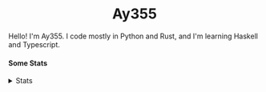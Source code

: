 <h1 align="center"><b>Ay355</b></h1>


Hello! I'm Ay355. I code mostly in Python and Rust, and I'm learning Haskell and Typescript.


#### Some Stats


<details>
<summary>Stats</summary>
<br>
 
<a href="https://github.com/Ay-355">
 <img align="center" src="https://github-readme-stats.vercel.app/api?username=Ay-355&theme=tokyonight&show_icons=true&count_private=true&hide_border=true" />
</a><a href="https://github.com/Ay-355">
  <img align="center" src="https://github-readme-stats.vercel.app/api/top-langs/?username=Ay-355&hide=toml,yaml,cmake&layout=compact&langs_count=8&theme=tokyonight&hide_border=true" />
</a>

 
&nbsp; <!-- Space character to put some space between the different stat types. -->

 
<!--START_SECTION:waka-->
**🐱 My GitHub Data** 

> 🏆 626 Contributions in the Year 2021
 > 
> 📦 1.6 kB Used in GitHub's Storage 
 > 
> 🚫 Not Opted to Hire
 > 
> 📜 14 Public Repositories 
 > 
> 🔑 3 Private Repositories  
 > 
**I'm a Night 🦉** 

```text
🌞 Morning    21 commits     █░░░░░░░░░░░░░░░░░░░░░░░░   7.0% 
🌆 Daytime    126 commits    ██████████░░░░░░░░░░░░░░░   42.0% 
🌃 Evening    146 commits    ████████████░░░░░░░░░░░░░   48.67% 
🌙 Night      7 commits      ░░░░░░░░░░░░░░░░░░░░░░░░░   2.33%

```
📅 **I'm Most Productive on Monday** 

```text
Monday       54 commits     ████░░░░░░░░░░░░░░░░░░░░░   18.0% 
Tuesday      37 commits     ███░░░░░░░░░░░░░░░░░░░░░░   12.33% 
Wednesday    33 commits     ██░░░░░░░░░░░░░░░░░░░░░░░   11.0% 
Thursday     48 commits     ████░░░░░░░░░░░░░░░░░░░░░   16.0% 
Friday       47 commits     ████░░░░░░░░░░░░░░░░░░░░░   15.67% 
Saturday     47 commits     ████░░░░░░░░░░░░░░░░░░░░░   15.67% 
Sunday       34 commits     ██░░░░░░░░░░░░░░░░░░░░░░░   11.33%

```


📊 **This Week I Spent My Time On** 

```text
💬 Programming Languages: 
Python                   1 hr 35 mins        █████████████░░░░░░░░░░░░   55.27% 
Markdown                 27 mins             ████░░░░░░░░░░░░░░░░░░░░░   16.16% 
PowerShell               16 mins             ██░░░░░░░░░░░░░░░░░░░░░░░   9.49% 
Lua                      12 mins             █░░░░░░░░░░░░░░░░░░░░░░░░   7.45% 
C++                      8 mins              █░░░░░░░░░░░░░░░░░░░░░░░░   4.67%

🔥 Editors: 
Neovim                   2 hrs 52 mins       █████████████████████████   100.0%

🐱‍💻 Projects: 
schoolwork               1 hr 33 mins        █████████████░░░░░░░░░░░░   54.24% 
Unknown Project          46 mins             ██████░░░░░░░░░░░░░░░░░░░   26.78% 
nvim                     15 mins             ██░░░░░░░░░░░░░░░░░░░░░░░   8.85% 
aoc-2021                 13 mins             ██░░░░░░░░░░░░░░░░░░░░░░░   7.77% 
rmatrix                  2 mins              ░░░░░░░░░░░░░░░░░░░░░░░░░   1.53%

💻 Operating System: 
Windows                  2 hrs 52 mins       █████████████████████████   100.0%

```

**I Mostly Code in Python** 

```text
Python                   8 repos             ██████████████████░░░░░░░   72.73% 
HTML                     1 repo              ██░░░░░░░░░░░░░░░░░░░░░░░   9.09% 
C++                      1 repo              ██░░░░░░░░░░░░░░░░░░░░░░░   9.09% 
Rust                     1 repo              ██░░░░░░░░░░░░░░░░░░░░░░░   9.09%

```



 Last Updated on 22/12/2021
<!--END_SECTION:waka-->
</details>
